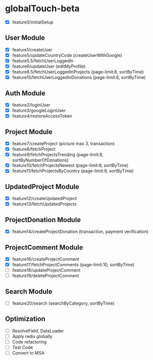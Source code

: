 # globalTouch-beta

- [x] feature0/initialSetup

## User Module

- [x] feature1/createUser
- [x] feature5/updateCountryCode (createUserWithGoogle)
- [x] feature5.5/fetchUserLoggedIn
- [x] feature6/updateUser (editMyProfile)
- [x] feature8.5/fetchUserLoggedInProjects (page-limit:8, sortByTime)
- [x] feature15/fetchUserLoggedInDonations (page-limit:8, sortByTime)

## Auth Module

- [x] feature2/loginUser
- [x] feature3/googleLoginUser
- [x] feature4/restoreAccessToken

## Project Module

- [x] feature7/createProject (picture max 3, transaction)
- [x] feature8/fetchProject
- [x] feature9/fetchProjectsTrending (page-limit:8, sortByNumberOfDonations)
- [x] feature10/fetchProjectsNewest (page-limit:8, sortByTime)
- [x] feature11/fetchProjectsByCountry (page-limit:8, sortByTime)

## UpdatedProject Module

- [x] feature12/createUpdatedProject
- [x] feature13/fetchUpdatedProjects

## ProjectDonation Module

- [x] feature14/createProjectDonation (transaction, payment verification)

## ProjectComment Module

- [x] feature16/createProjectComment
- [x] feature17/fetchProjectComments (page-limit:10, sortByTime)
- [ ] feature18/updateProjectComment
- [ ] feature19/deleteProjectComment

## Search Module

- [ ] feature20/search (searchByCategory, sortByTime)

## Optimization

- [ ] ResolveField, DataLoader
- [ ] Apply redis globally
- [ ] Code refactoring
- [ ] Test Code
- [ ] Convert to MSA
